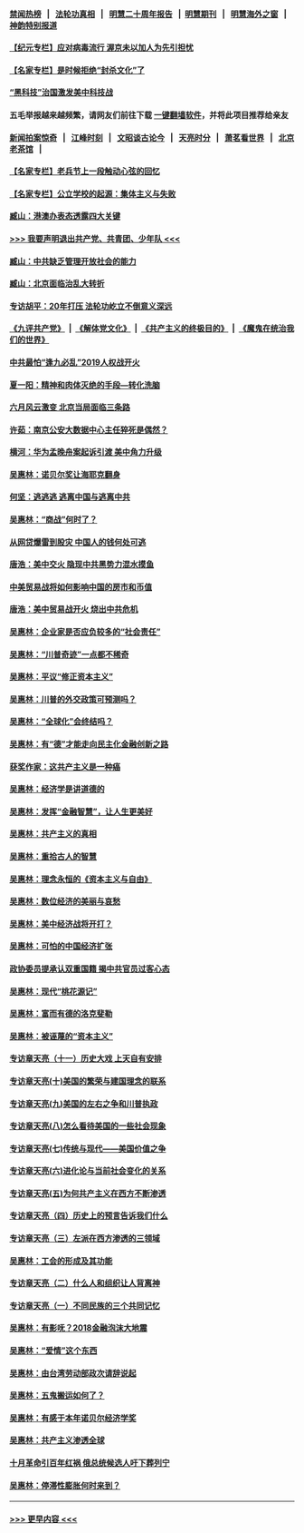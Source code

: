 #### [禁闻热榜](热点新闻.md?=0)  &nbsp;&nbsp;|&nbsp;&nbsp; [法轮功真相](https://github.com/gfw-breaker/truth/blob/master/README.md?=0) &nbsp;&nbsp;|&nbsp;&nbsp; [明慧二十周年报告](https://github.com/gfw-breaker/mh-reports/blob/master/README.md?=0) &nbsp;&nbsp;|&nbsp;&nbsp;[明慧期刊](https://github.com/gfw-breaker/mh-qikan) &nbsp;&nbsp;|&nbsp;&nbsp; [明慧海外之窗](https://github.com/gfw-breaker/mh-news/blob/master/README.md?=0) &nbsp;&nbsp;|&nbsp;&nbsp; [神韵特别报道](https://github.com/gfw-breaker/mh-news/blob/master/shenyun.md?=0)
#### [【纪元专栏】应对病毒流行 渥京未以加人为先引担忧](../pages/nsc423/n11875714.md?t=03032302) 
#### [【名家专栏】是时候拒绝“封杀文化”了](../pages/nsc423/n11814093.md?t=03032302) 
#### [“黑科技”治国激发美中科技战](../pages/nsc423/n11638056.md?t=03032302) 
#### 五毛举报越来越频繁，请网友们前往下载 [一键翻墙软件](https://github.com/gfw-breaker/ssr-accounts)，并将此项目推荐给亲友
#### [新闻拍案惊奇](https://github.com/gfw-breaker/banned-news/blob/master/pages/link4.md) &nbsp;&nbsp;|&nbsp;&nbsp; [江峰时刻](https://github.com/gfw-breaker/banned-news/blob/master/pages/link4.md) &nbsp;&nbsp;|&nbsp;&nbsp; [文昭谈古论今](https://github.com/gfw-breaker/banned-news/blob/master/pages/link4.md) &nbsp;&nbsp;|&nbsp;&nbsp; [天亮时分](https://github.com/gfw-breaker/banned-news/blob/master/pages/link4.md) &nbsp;&nbsp;|&nbsp;&nbsp; [萧茗看世界](https://github.com/gfw-breaker/banned-news/blob/master/pages/link4.md) &nbsp;&nbsp;|&nbsp;&nbsp; [北京老茶馆](https://github.com/gfw-breaker/banned-news/blob/master/pages/link4.md) &nbsp;&nbsp;|&nbsp;&nbsp; 
#### [【名家专栏】老兵节上一段触动心弦的回忆](../pages/nsc423/n11646016.md?t=03032302) 
#### [【名家专栏】公立学校的起源：集体主义与失败](../pages/nsc423/n11601833.md?t=03032302) 
#### [臧山：港澳办表态透露四大关键](../pages/nsc423/n11421628.md?t=03032302) 
#### [>>> 我要声明退出共产党、共青团、少年队 <<<](https://github.com/begood0513/goodnews/blob/master/quit/letter.md) 
#### [臧山：中共缺乏管理开放社会的能力](../pages/nsc423/n11407457.md?t=03032302) 
#### [臧山：北京面临治乱大转折](../pages/nsc423/n11406895.md?t=03032302) 
#### [专访胡平：20年打压 法轮功屹立不倒意义深远](../pages/nsc423/n11398800.md?t=03032302) 
#### [《九评共产党》](https://github.com/begood0513/9ping.md/blob/master/README.md) &nbsp;|&nbsp; [《解体党文化》](../../../../jtdwh.md/blob/master/README.md)  &nbsp;|&nbsp; [《共产主义的终极目的》](../../../../gczydzjmd.md/blob/master/README.md) &nbsp;|&nbsp; [《魔鬼在统治我们的世界》](../../../../mgztzwmdsj.md/blob/master/README.md) 
#### [中共最怕“逢九必乱”2019人权战开火](../pages/nsc423/n11385248.md?t=03032302) 
#### [夏一阳：精神和肉体灭绝的手段—转化洗脑](../pages/nsc423/n11368250.md?t=03032302) 
#### [六月风云激变 北京当局面临三条路](../pages/nsc423/n11313668.md?t=03032302) 
#### [许茹：南京公安大数据中心主任猝死是偶然？](../pages/nsc423/n11064744.md?t=03032302) 
#### [横河：华为孟晚舟案起诉引渡 美中角力升级](../pages/nsc423/n11027230.md?t=03032302) 
#### [吴惠林：诺贝尔奖让海耶克翻身](../pages/nsc423/n10890049.md?t=03032302) 
#### [何坚：逃逃逃 逃离中国与逃离中共](../pages/nsc423/n10592891.md?t=03032302) 
#### [吴惠林：“商战”何时了？](../pages/nsc423/n10573558.md?t=03032302) 
#### [从网贷爆雷到股灾 中国人的钱何处可逃](../pages/nsc423/n10572800.md?t=03032302) 
#### [唐浩：美中交火 隐现中共黑势力混水摸鱼](../pages/nsc423/n10544040.md?t=03032302) 
#### [中美贸易战将如何影响中国的房市和币值](../pages/nsc423/n10543697.md?t=03032302) 
#### [唐浩：美中贸易战开火 烧出中共危机](../pages/nsc423/n10540126.md?t=03032302) 
#### [吴惠林：企业家是否应负较多的“社会责任”](../pages/nsc423/n10535022.md?t=03032302) 
#### [吴惠林：“川普奇迹”一点都不稀奇](../pages/nsc423/n10512808.md?t=03032302) 
#### [吴惠林：平议“修正资本主义”](../pages/nsc423/n10495724.md?t=03032302) 
#### [吴惠林：川普的外交政策可预测吗？](../pages/nsc423/n10462387.md?t=03032302) 
#### [吴惠林：“全球化”会终结吗？](../pages/nsc423/n10452838.md?t=03032302) 
#### [吴惠林：有“德”才能走向民主化金融创新之路](../pages/nsc423/n10432292.md?t=03032302) 
#### [获奖作家：这共产主义是一种癌](../pages/nsc423/n10431541.md?t=03032302) 
#### [吴惠林：经济学是讲道德的](../pages/nsc423/n10398014.md?t=03032302) 
#### [吴惠林：发挥“金融智慧”，让人生更美好](../pages/nsc423/n10375019.md?t=03032302) 
#### [吴惠林：共产主义的真相](../pages/nsc423/n10351394.md?t=03032302) 
#### [吴惠林：重拾古人的智慧](../pages/nsc423/n10337691.md?t=03032302) 
#### [吴惠林：理念永恒的《资本主义与自由》](../pages/nsc423/n10316274.md?t=03032302) 
#### [吴惠林：数位经济的美丽与哀愁](../pages/nsc423/n10292946.md?t=03032302) 
#### [吴惠林：美中经济战将开打？](../pages/nsc423/n10258825.md?t=03032302) 
#### [吴惠林：可怕的中国经济扩张](../pages/nsc423/n10219147.md?t=03032302) 
#### [政协委员提承认双重国籍 揭中共官员过客心态](../pages/nsc423/n10208809.md?t=03032302) 
#### [吴惠林：现代“桃花源记”](../pages/nsc423/n10185234.md?t=03032302) 
#### [吴惠林：富而有德的洛克斐勒](../pages/nsc423/n10142264.md?t=03032302) 
#### [吴惠林：被诬蔑的“资本主义”](../pages/nsc423/n10124816.md?t=03032302) 
#### [专访章天亮（十一）历史大戏 上天自有安排](../pages/nsc423/n10094905.md?t=03032302) 
#### [专访章天亮(十)美国的繁荣与建国理念的联系](../pages/nsc423/n10094899.md?t=03032302) 
#### [专访章天亮(九)美国的左右之争和川普执政](../pages/nsc423/n10094889.md?t=03032302) 
#### [专访章天亮(八)怎么看待美国的一些社会现象](../pages/nsc423/n10094857.md?t=03032302) 
#### [专访章天亮(七)传统与现代——美国价值之争](../pages/nsc423/n10093140.md?t=03032302) 
#### [专访章天亮(六)进化论与当前社会变化的关系](../pages/nsc423/n10092036.md?t=03032302) 
#### [专访章天亮(五)为何共产主义在西方不断渗透](../pages/nsc423/n10083620.md?t=03032302) 
#### [专访章天亮（四）历史上的预言告诉我们什么](../pages/nsc423/n10083606.md?t=03032302) 
#### [专访章天亮（三）左派在西方渗透的三领域](../pages/nsc423/n10081115.md?t=03032302) 
#### [吴惠林：工会的形成及其功能](../pages/nsc423/n10080633.md?t=03032302) 
#### [专访章天亮（二）什么人和组织让人背离神](../pages/nsc423/n10076637.md?t=03032302) 
#### [专访章天亮（一）不同民族的三个共同记忆](../pages/nsc423/n10074188.md?t=03032302) 
#### [吴惠林：有影呒？2018金融泡沫大地震](../pages/nsc423/n10040534.md?t=03032302) 
#### [吴惠林：“爱情”这个东西](../pages/nsc423/n10019423.md?t=03032302) 
#### [吴惠林：由台湾劳动部政次请辞说起](../pages/nsc423/n9979679.md?t=03032302) 
#### [吴惠林：五鬼搬运如何了？](../pages/nsc423/n9925338.md?t=03032302) 
#### [吴惠林：有感于本年诺贝尔经济学奖](../pages/nsc423/n9871883.md?t=03032302) 
#### [吴惠林：共产主义渗透全球](../pages/nsc423/n9812748.md?t=03032302) 
#### [十月革命引百年红祸 俄总统候选人吁下葬列宁](../pages/nsc423/n9810182.md?t=03032302) 
#### [吴惠林：停滞性膨胀何时来到？](../pages/nsc423/n9764136.md?t=03032302) 

----
#### [ >>> 更早内容 <<< ](../indexes/nsc423-earlier.md)
